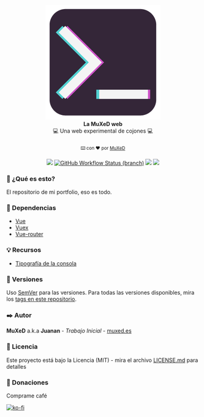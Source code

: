 <p align=center>
  <img width=300 src="./media/Logo_MuXeD.png"/>
  <br>
  <span><strong>La MuXeD web</strong><br>💻 Una web experimental de cojones 💻<br><br>
    <sub>⌨️ con ❤︎ por
      <a href="https://github.com/juananmuxed">MuXeD</a>
    </sub><br><br>
    <a href="https://muxed.es/"><img src="https://img.shields.io/website?down_message=Ca%C3%ADdo&label=Web&style=flat&up_message=En%20linea&url=https%3A%2F%2Fmuxed.es%2F&logo=firefox"></a>
    <a href="https://muxed.es/"><img alt="GitHub Workflow Status (branch)" src="https://img.shields.io/github/workflow/status/juananmuxed/muxed/Deploy%20to%20web%20server/master?label=Build&logo=github"></a>
    <a href="https://github.com/juananmuxed/muxed/blob/master/LICENSE/"><img src="https://img.shields.io/github/license/juananmuxed/muxed?label=License"></a>
    <a href="https://discord.gg/UnBtckE"><img src="https://img.shields.io/discord/324463341819133953?color=purple&label=Discord&logo=discord"></a>
</p>

### 🤔 ¿Qué es esto?

El repositorio de mi portfolio, eso es todo.

### 📂 Dependencias

- [Vue](https://vuejs.org/)
- [Vuex](https://vuex.vuejs.org/)
- [Vue-router](https://router.vuejs.org/)

### 💡 Recursos

- [Tipografía de la consola](https://int10h.org/oldschool-pc-fonts/)

### 📌 Versiones

Uso [SemVer](http://semver.org/) para las versiones. Para todas las versiones disponibles, mira los [tags en este repositorio](https://github.com/juananmuxed/muxed/tags).

### ✒️ Autor

**MuXeD** a.k.a **Juanan** - _Trabajo Inicial_ - [muxed.es](https://muxed.es/)

### 📄 Licencia

Este proyecto está bajo la Licencia (MIT) - mira el archivo [LICENSE.md](LICENSE.md) para detalles

### 🎁 Donaciones

Comprame café

[![ko-fi](https://www.ko-fi.com/img/githubbutton_sm.svg)](https://ko-fi.com/U7U21M2BE)
